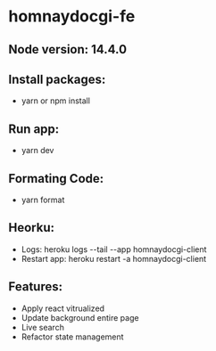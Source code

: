 # homnaydocgi-fe

## Node version: 14.4.0

## Install packages:

- yarn or npm install

## Run app:

- yarn dev

## Formating Code:

- yarn format

## Heorku:

- Logs: heroku logs --tail --app homnaydocgi-client
- Restart app: heroku restart -a homnaydocgi-client

## Features:

- Apply react vitrualized
- Update background entire page
- Live search
- Refactor state management
